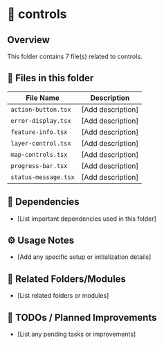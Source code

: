 # 📂 controls

## Overview
This folder contains 7 file(s) related to controls.

## 📄 Files in this folder

| File Name | Description |
|-----------|-------------|
| `action-button.tsx` | [Add description] |
| `error-display.tsx` | [Add description] |
| `feature-info.tsx` | [Add description] |
| `layer-control.tsx` | [Add description] |
| `map-controls.tsx` | [Add description] |
| `progress-bar.tsx` | [Add description] |
| `status-message.tsx` | [Add description] |

## 🔗 Dependencies
- [List important dependencies used in this folder]

## ⚙️ Usage Notes
- [Add any specific setup or initialization details]

## 🔄 Related Folders/Modules
- [List related folders or modules]

## 🚧 TODOs / Planned Improvements
- [List any pending tasks or improvements]
